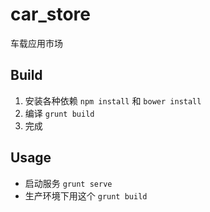 # car_store
车载应用市场

## Build
 1. 安装各种依赖 `npm install` 和 `bower install`
 2. 编译 `grunt build`
 3. 完成


## Usage
 - 启动服务 `grunt serve`
 - 生产环境下用这个 `grunt build`

